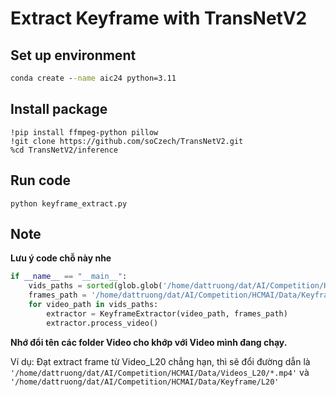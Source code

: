 # Extract Keyframe with TransNetV2

## Set up environment

``` cmd
conda create --name aic24 python=3.11
```
## Install package 

```
!pip install ffmpeg-python pillow
!git clone https://github.com/soCzech/TransNetV2.git
%cd TransNetV2/inference
```
## Run code 
```
python keyframe_extract.py
```
## Note
**Lưu ý code chỗ này nhe**
``` python
if __name__ == "__main__":
    vids_paths = sorted(glob.glob('/home/dattruong/dat/AI/Competition/HCMAI/Data/Videos_L12/*.mp4')) #Đổi tên Video file (ví dụ chạy Video_L12 thì đổi thành Video_L12 (tên folder))  
    frames_path = '/home/dattruong/dat/AI/Competition/HCMAI/Data/Keyframe/L12' # Đổi tên output folder cho giống với tên Video
    for video_path in vids_paths:
        extractor = KeyframeExtractor(video_path, frames_path)
        extractor.process_video()
```

**Nhớ đổi tên các folder Video cho khớp với Video mình đang chạy.**

Ví dụ: Đạt extract frame từ Video_L20 chẳng hạn, thì sẽ đổi đường dẫn là `'/home/dattruong/dat/AI/Competition/HCMAI/Data/Videos_L20/*.mp4'` và `'/home/dattruong/dat/AI/Competition/HCMAI/Data/Keyframe/L20'`
